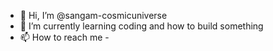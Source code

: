 - 👋 Hi, I’m @sangam-cosmicuniverse
- 🌱 I’m currently learning coding and how to build something
- 📫 How to reach me - 

<!---
sangam-cosmicuniverse/sangam-cosmicuniverse is a ✨ special ✨ repository because its `README.md` (this file) appears on your GitHub profile.
You can click the Preview link to take a look at your changes.
--->
